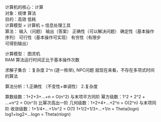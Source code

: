 计算机的核心：计算    
对象：规律   算法    
目的：高效 低耗  
计算模型 = 计算机 = 信息处理工具   
算法： 输入（问题）  输出（答案）  正确性（可以解决问题）  确定性（基本操作序列）   可行性（基本操作可实现）  有穷性（有限步  
可得到输出）  
  
计算模型：
图灵机  
RAM
算法运行时间正比于基本操作次数 

求解子集合 ：复杂度 2^n (逐一枚举), NPC问题  就现在来看，不存在多项式时间的算法  

算法分析：1.正确性  （不变性+单调性） 2.复杂度

算数级数：1+2+3+...+n = O(n^2) 与末项平方同阶
幂方级数：1^2 + 2^2 + ...+n^2 = O(n^3) 比幂次高出一阶
几何级数：1+2+4+...+2^n = O(2^n) 与末项同阶
收敛级数：1+1/4+...+1/n^2 = O(1) 
1+1/2+1/3+...+1/n = Theta(logn)
log1+log2+...logn = Theta(nlogn)
